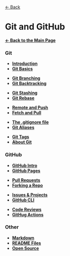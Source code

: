 [&larr; Back](./README.md)

# Git and GitHub

[**&larr; Back to the Main Page**](./../README.md)

### Git

- [**Introduction**](./git-intro.md)
- [**Git Basics**](./git-basics.md)

<div></div>

- [**Git Branching**](./git-branching.md)
- [**Git Backtracking**](./git-backtracking.md)

<div></div>

- [**Git Stashing**](./git-stashing.md)
- [**Git Rebase**](./git-rebase.md)

<div></div>

- [**Remote and Push**](./git-remote-push.md)
- [**Fetch and Pull**](./git-fetch-pull.md)

<div></div>

- [**The .gitignore file**](./git-ignore.md)
- [**Git Aliases**](./git-aliases.md)

<div></div>

- [**Git Tags**](./git-tags.md)
- [**About Git**](./about-git.md)

### GitHub

- [**GitHub Intro**](./github-intro.md)
- [**GitHub Pages**](./github-pages.md)

<div></div>

- [**Pull Requests**](./pull-requests.md)
- [**Forking a Repo**](./forking.md)

<div></div>

- [**Issues & Projects**](./github-issues-projects.md)
- [**GitHub CLI**](./github-cli.md)

<div></div>

- [**Code Reviews**](https://google.github.io/eng-practices/)
- [**GitHug Actions**](./github-actions.md)

<!-- - [**Git & GitHub** - Version Control System & Repo Hosting](./git-github/README.md) -->

<!-- Project Documentation -->

<!-- ### Terminal

- [**CLI Introduction**](./command-line-interface.md)
- [**The ls command**](./cli-ls.md)

<div></div>

- [**CLI Navigation**](./cli-navigation.md)
- [**CLI Manipulation**](./cli-manipulation.md)
- [**Redirecting Input / Output**](./cli-redirect.md)

<div></div>

- [**CL Env Configuration**](./cl-env-config.md)
- [**Helper Commands**](./cli-helper-commands.md) -->

### Other

- [**Markdown**](./markdown.md)
- [**README Files**](./readme-files.md)
- [**Open Source**](./open-source.md)

<br>

<!-- [Merge Repositories](https://stackoverflow.com/questions/1425892/how-do-you-merge-two-git-repositories) -->
